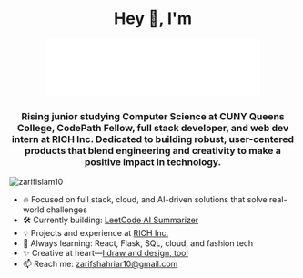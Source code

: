 <div align="center">

# Hey 👋, I'm

<img src="https://raw.githubusercontent.com/zarifislam10/zarifislam10/main/readmebox.svg" alt="ZARIF" height="100"/>

</div>

<h3 align="center">Rising junior studying Computer Science at CUNY Queens College, CodePath Fellow, full stack developer, and web dev intern at RICH Inc. Dedicated to building robust, user-centered products that blend engineering and creativity to make a positive impact in technology.</h3>

<p align="left"> <img src="https://komarev.com/ghpvc/?username=zarifislam10&label=Profile%20views&color=0e75b6&style=flat" alt="zarifislam10" /> </p>

- 🔥 Focused on full stack, cloud, and AI-driven solutions that solve real-world challenges
- 🛠️ Currently building: [LeetCode AI Summarizer](https://github.com/zarifislam10/leetcode-ai-summarizer)
- 💡 Projects and experience at [RICH Inc.](https://www.richinc.org/RICH/interns.html)
- 🌱 Always learning: React, Flask, SQL, cloud, and fashion tech
- ✨ Creative at heart—[I draw and design, too!](https://www.zarifislam.org/#creative)
- 📫 Reach me: zarifshahriar10@gmail.com

